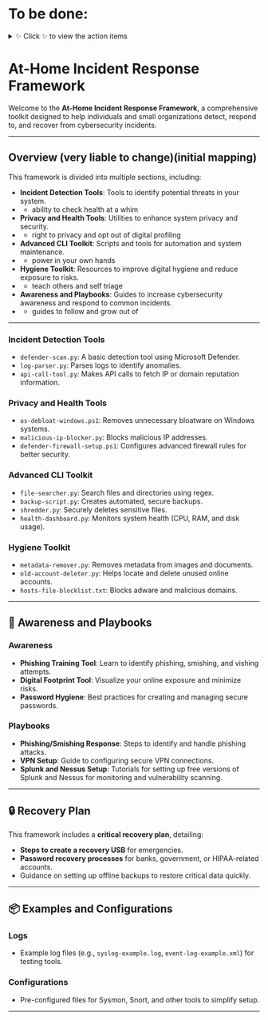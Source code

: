 # **To be done:**

<details>
  <summary>✨ Click ✨ to view the action items</summary>

  ![athomeIR](assets/athomeIR.png)

</details>

# At-Home Incident Response Framework 

Welcome to the **At-Home Incident Response Framework**, a comprehensive toolkit designed to help individuals and small organizations detect, respond to, and recover from cybersecurity incidents.

---

## Overview (very liable to change)(initial mapping)

This framework is divided into multiple sections, including:
- **Incident Detection Tools**: Tools to identify potential threats in your system.
-   - ability to check health at a whim
- **Privacy and Health Tools**: Utilities to enhance system privacy and security.
-  - right to privacy and opt out of digital profiling 
- **Advanced CLI Toolkit**: Scripts and tools for automation and system maintenance.
-  - power in your own hands
- **Hygiene Toolkit**: Resources to improve digital hygiene and reduce exposure to risks.
-  - teach others and self triage
- **Awareness and Playbooks**: Guides to increase cybersecurity awareness and respond to common incidents.
-  - guides to follow and grow out of

---

### **Incident Detection Tools**
- `defender-scan.py`: A basic detection tool using Microsoft Defender.
- `log-parser.py`: Parses logs to identify anomalies.
- `api-call-tool.py`: Makes API calls to fetch IP or domain reputation information.

### **Privacy and Health Tools**
- `os-debloat-windows.ps1`: Removes unnecessary bloatware on Windows systems.
- `malicious-ip-blocker.py`: Blocks malicious IP addresses.
- `defender-firewall-setup.ps1`: Configures advanced firewall rules for better security.

### **Advanced CLI Toolkit**
- `file-searcher.py`: Search files and directories using regex.
- `backup-script.py`: Creates automated, secure backups.
- `shredder.py`: Securely deletes sensitive files.
- `health-dashboard.py`: Monitors system health (CPU, RAM, and disk usage).

### **Hygiene Toolkit**
- `metadata-remover.py`: Removes metadata from images and documents.
- `old-account-deleter.py`: Helps locate and delete unused online accounts.
- `hosts-file-blocklist.txt`: Blocks adware and malicious domains.

---

## 🧠 Awareness and Playbooks

### Awareness
- **Phishing Training Tool**: Learn to identify phishing, smishing, and vishing attempts.
- **Digital Footprint Tool**: Visualize your online exposure and minimize risks.
- **Password Hygiene**: Best practices for creating and managing secure passwords.

### Playbooks
- **Phishing/Smishing Response**: Steps to identify and handle phishing attacks.
- **VPN Setup**: Guide to configuring secure VPN connections.
- **Splunk and Nessus Setup**: Tutorials for setting up free versions of Splunk and Nessus for monitoring and vulnerability scanning.

---

## 🔒 Recovery Plan

This framework includes a **critical recovery plan**, detailing:
- **Steps to create a recovery USB** for emergencies.
- **Password recovery processes** for banks, government, or HIPAA-related accounts.
- Guidance on setting up offline backups to restore critical data quickly.

---

## 📦 Examples and Configurations

### Logs
- Example log files (e.g., `syslog-example.log`, `event-log-example.xml`) for testing tools.

### Configurations
- Pre-configured files for Sysmon, Snort, and other tools to simplify setup.

---
